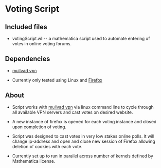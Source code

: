 # Voting Script
## Included files
* votingScript.wl -- a mathematica script used to automate entering of votes in 
online voting forums.

## Dependencies
* [mullvad vpn](https://mullvad.net/)

* Currently only tested using Linux and [Firefox](https://www.mozilla.org/en-US/firefox/new/)

## About
* Script works with [mullvad vpn](https://mullvad.net/) via linux command line 
to cycle through all available VPN servers and cast votes on desired website.
 
* A new instance of firefox is opened for each voting instance and closed upon 
completion of voting.

* Script was designed to cast votes in very low stakes online polls. It will 
change ip-address and open and close new session of Firefox allowing deletion of 
cookies with each vote.

* Currently set up to run in parallel across number of kernels defined by 
Mathematica license.
